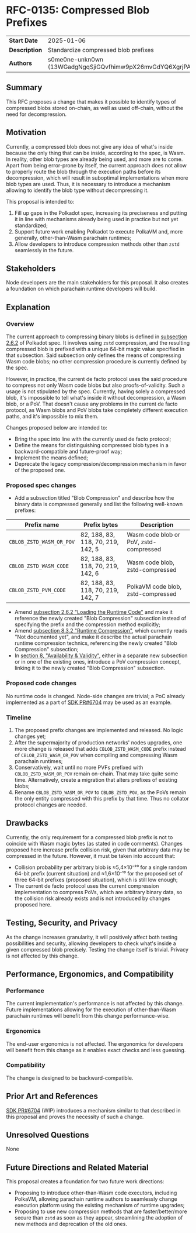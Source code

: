 # RFC-0135: Compressed Blob Prefixes

|                 |                                                                    |
| --------------- | ------------------------------------------------------------------ |
| **Start Date**  | 2025-01-06 |
| **Description** | Standardize compressed blob prefixes |
| **Authors**     | s0me0ne-unkn0wn (13WGadgNgqSjiGQvfhimw9pX26mvGdYQ6XgrjPANSEDRoGMt) |

## Summary

This RFC proposes a change that makes it possible to identify types of compressed blobs stored on-chain, as well as used off-chain, without the need for decompression.

## Motivation

Currently, a compressed blob does not give any idea of what's inside because the only thing that can be inside, according to the spec, is Wasm. In reality, other blob types are already being used, and more are to come. Apart from being error-prone by itself, the current approach does not allow to properly route the blob through the execution paths before its decompression, which will result in suboptimal implementations when more blob types are used. Thus, it is necessary to introduce a mechanism allowing to identify the blob type without decompressing it.

This proposal is intended to:
1. Fill up gaps in the Polkadot spec, increasing its preciseness and putting it in line with mechanisms already being used in practice but not yet standardized;
2. Support future work enabling Polkadot to execute PolkaVM and, more generally, other-than-Wasm parachain runtimes;
3. Allow developers to introduce compression methods other than `zstd` seamlessly in the future.

## Stakeholders

Node developers are the main stakeholders for this proposal. It also creates a foundation on which parachain runtime developers will build.

## Explanation

### Overview

The current approach to compressing binary blobs is defined in [subsection 2.6.2](https://spec.polkadot.network/chap-state#sect-loading-runtime-code) of Polkadot spec. It involves using `zstd` compression, and the resulting compressed blob is prefixed with a unique 64-bit magic value specified in that subsection. Said subsection only defines the means of compressing Wasm code blobs; no other compression procedure is currently defined by the spec.

However, in practice, the current de facto protocol uses the said procedure to compress not only Wasm code blobs but also proofs-of-validity. Such a usage is not stipulated by the spec. Currently, having solely a compressed blob, it's impossible to tell what's inside it without decompression, a Wasm blob, or a PoV. That doesn't cause any problems in the current de facto protocol, as Wasm blobs and PoV blobs take completely different execution paths, and it's impossible to mix them.

Changes proposed below are intended to:
* Bring the spec into line with the currently used de facto protocol;
* Define the means for distinguishing compressed blob types in a backward-compatible and future-proof way;
* Implement the means defined;
* Deprecate the legacy compression/decompression mechanism in favor of the proposed one.

### Proposed spec changes

* Add a subsection titled "Blob Compression" and describe how the binary data is compressed generally and list the following well-known prefixes:

| Prefix name | Prefix bytes | Description |
| -- | -- | -- |
| `CBLOB_ZSTD_WASM_OR_POV` | 82, 188, 83, 118, 70, 219, 142, 5 | Wasm code blob or PoV, zstd-compressed |
| `CBLOB_ZSTD_WASM_CODE`   | 82, 188, 83, 118, 70, 219, 142, 6 | Wasm code blob, zstd-compressed        |
| `CBLOB_ZSTD_PVM_CODE`    | 82, 188, 83, 118, 70, 219, 142, 7 | PolkaVM code blob, zstd-compressed     |

* Amend [subsection 2.6.2 "Loading the Runtime Code"](https://spec.polkadot.network/chap-state#sect-loading-runtime-code) and make it reference the newly created "Blob Compression" subsection instead of specifying the prefix and the compression method explicitly;
* Amend [subsection 8.3.2 "Runtime Compression"](https://spec.polkadot.network/chapter-anv#sect-runtime-compression), which currently reads "Not documented yet", and make it describe the actual parachain runtime compression technics, referencing the newly created  "Blob Compression" subsection;
* In [section 8, "Availability & Validity"](https://spec.polkadot.network/chapter-anv), either in a separate new subsection or in one of the existing ones, introduce a PoV compression concept, linking it to the newly created "Blob Compression" subsection.

### Proposed code changes

No runtime code is changed. Node-side changes are trivial; a PoC already implemented as a part of [SDK PR#6704](https://github.com/paritytech/polkadot-sdk/pull/6704) may be used as an example.

### Timeline

1. The proposed prefix changes are implemented and released. No logic changes yet;
2. After the supermajority of production networks' nodes upgrades, one more change is released that adds `CBLOB_ZSTD_WASM_CODE` prefix instead of `CBLOB_ZSTD_WASM_OR_POV` when compiling and compressing Wasm parachain runtimes;
3. Conservatively, wait until no more PVFs prefixed with `CBLOB_ZSTD_WASM_OR_POV` remain on-chain. That may take quite some time. Alternatively, create a migration that alters prefixes of existing blobs;
4. Rename `CBLOB_ZSTD_WASM_OR_POV` to `CBLOB_ZSTD_POV`, as the PoVs remain the only entity compressed with this prefix by that time. Thus no collator protocol changes are needed.

## Drawbacks

Currently, the only requirement for a compressed blob prefix is not to coincide with Wasm magic bytes (as stated in code comments). Changes proposed here increase prefix collision risk, given that arbitrary data may be compressed in the future. However, it must be taken into account that:
* Collision probability per arbitrary blob is ≈5,4×10⁻²⁰ for a single random 64-bit prefix (current situation) and ≈1,6×10⁻¹⁹ for the proposed set of three 64-bit prefixes (proposed situation), which is still low enough;
* The current de facto protocol uses the current compression implementation to compress PoVs, which are arbitrary binary data, so the collision risk already exists and is not introduced by changes proposed here.

## Testing, Security, and Privacy

As the change increases granularity, it will positively affect both testing possibilities and security, allowing developers to check what's inside a given compressed blob precisely. Testing the change itself is trivial. Privacy is not affected by this change.

## Performance, Ergonomics, and Compatibility

### Performance

The current implementation's performance is not affected by this change. Future implementations allowing for the execution of other-than-Wasm parachain runtimes will benefit from this change performance-wise.

### Ergonomics

The end-user ergonomics is not affected. The ergonomics for developers will benefit from this change as it enables exact checks and less guessing.

### Compatibility

The change is designed to be backward-compatible. 

## Prior Art and References

[SDK PR#6704](https://github.com/paritytech/polkadot-sdk/pull/6704) (WIP) introduces a mechanism similar to that described in this proposal and proves the necessity of such a change.

## Unresolved Questions

None

## Future Directions and Related Material

This proposal creates a foundation for two future work directions:
* Proposing to introduce other-than-Wasm code executors, including PolkaVM, allowing parachain runtime authors to seamlessly change execution platform using the existing mechanism of runtime upgrades;
* Proposing to use new compression methods that are faster/better/more secure than `zstd` as soon as they appear, streamlining the adoption of new methods and deprecation of the old ones.
